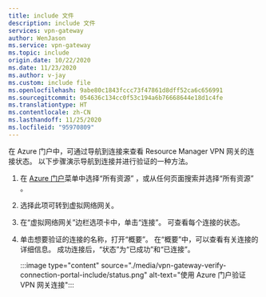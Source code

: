 ```yaml
---
title: include 文件
description: include 文件
services: vpn-gateway
author: WenJason
ms.service: vpn-gateway
ms.topic: include
origin.date: 10/22/2020
ms.date: 11/23/2020
ms.author: v-jay
ms.custom: include file
ms.openlocfilehash: 9abe80c1843fccc73f47861d8dff52ca6c656991
ms.sourcegitcommit: 054636c134cc0f53c194a6b76668644e18d1c4fe
ms.translationtype: HT
ms.contentlocale: zh-CN
ms.lasthandoff: 11/25/2020
ms.locfileid: "95970809"
---
```

在 Azure 门户中，可通过导航到连接来查看 Resource Manager VPN 网关的连接状态。 以下步骤演示导航到连接并进行验证的一种方法。

1. 在 [Azure 门户](https://portal.azure.cn)菜单中选择“所有资源”  ，或从任何页面搜索并选择“所有资源”  。 
1. 选择此项可转到虚拟网络网关。
1. 在“虚拟网络网关”边栏选项卡中，单击“连接”。  可查看每个连接的状态。
1. 单击想要验证的连接的名称，打开“概要”。  在“概要”中，可以查看有关连接的详细信息。 成功连接后，“状态”为“已成功”和“已连接”。 

   :::image type="content" source="./media/vpn-gateway-verify-connection-portal-include/status.png" alt-text="使用 Azure 门户验证 VPN 网关连接":::
